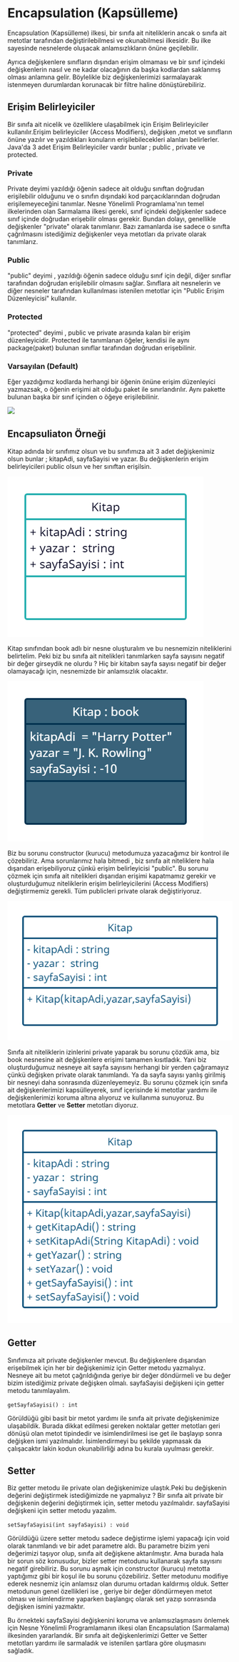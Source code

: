 # Encapsulation (Kapsülleme)

Encapsulation (Kapsülleme) ilkesi, bir sınıfa ait niteliklerin ancak o sınıfa ait metotlar tarafından değiştirilebilmesi ve okunabilmesi ilkesidir. Bu ilke
sayesinde nesnelerde oluşacak anlamsızlıkların önüne geçilebilir.

Ayrıca değişkenlere sınıfların dışından erişim olmaması ve bir sınıf içindeki değişkenlerin nasıl ve ne kadar olacağının da başka kodlardan saklanmış olması
anlamına gelir. Böylelikle biz değişkenlerimizi sarmalayarak istenmeyen durumlardan korunacak bir filtre haline dönüştürebiliriz.

## Erişim Belirleyiciler

Bir sınıfa ait nicelik ve özelliklere ulaşabilmek için Erişim Belirleyiciler kullanılır.Erişim belirleyiciler (Access Modifiers), değişken ,metot ve
sınıfların önüne yazılır ve yazıldıkları konuların erişilebilecekleri alanları belirlerler. Java'da 3 adet Erişim Belirleyiciler vardır bunlar ; public ,
private ve protected.

### Private

Private deyimi yazıldığı öğenin sadece ait olduğu sınıftan doğrudan erişilebilir olduğunu ve o sınıfın dışındaki kod parçacıklarından doğrudan
erişilemeyeceğini tanımlar. Nesne Yönelimli Programlama'nın temel ilkelerinden olan Sarmalama ilkesi gereki, sınıf içindeki değişkenler sadece sınıf içinde
doğrudan erişebilir olması gerekir. Bundan dolayı, genellikle değişkenler "private" olarak tanımlanır. Bazı zamanlarda ise sadece o sınıfta çağrılmasını
istediğimiz değişkenler veya metotları da private olarak tanımlarız.

### Public

"public" deyimi , yazıldığı öğenin sadece olduğu sınıf için değil, diğer sınıflar tarafından doğrudan erişilebilir olmasını sağlar. Sınıflara ait
nesnelerin ve diğer nesneler tarafından kullanılması istenilen metotlar için "Public Erişim Düzenleyicisi" kullanılır.

### Protected

"protected" deyimi , public ve private arasında kalan bir erişim düzenleyicidir. Protected ile tanımlanan öğeler, kendisi ile aynı package(paket) bulunan
sınıflar tarafından doğrudan erişebilinir.

### Varsayılan (Default)

Eğer yazdığımız kodlarda herhangi bir öğenin önüne erişim düzenleyici yazmazsak, o öğenin erişimi ait olduğu paket ile sınırlandırılır. Aynı pakette bulunan
başka bir sınıf içinden o öğeye erişilebilinir.

![](figures/access.jpg)

## Encapsuliaton Örneği

Kitap adında bir sınıfımız olsun ve bu sınıfımıza ait 3 adet değişkenimiz olsun bunlar ; kitapAdi, sayfaSayisi ve yazar. Bu değişkenlerin erişim belirleyicileri
public olsun ve her sınıftan erişilsin.

![](figures/c1.jpg)

Kitap sınıfından book adlı bir nesne oluşturalım ve bu nesnemizin niteliklerini belirtelim. Peki biz bu sınıfa ait nitelikleri tanımlarken sayfa sayısını
negatif bir değer girseydik ne olurdu ? Hiç bir kitabın sayfa sayısı negatif bir değer olamayacağı için, nesnemizde bir anlamsızlık olacaktır.

![](figures/c2.jpg)

Biz bu sorunu constructor (kurucu) metodumuza yazacağımız bir kontrol ile çözebiliriz. Ama sorunlarımız hala bitmedi , biz sınıfa ait niteliklere hala dışarıdan
erişebiliyoruz çünkü erişim belirleyicisi "public". Bu sorunu çözmek için sınıfa ait nitelikleri dışarıdan erişimi kapatmamız gerekir ve oluşturduğumuz
niteliklerin erişim belirleyicilerini (Access Modifiers) değiştirmemiz gerekli. Tüm publicleri private olarak değiştiriyoruz.

![](figures/c3.jpg)

Sınıfa ait niteliklerin izinlerini private yaparak bu sorunu çözdük ama, biz book nesnesine ait değişkenlere erişimi tamamen kısıtladık. Yani biz oluşturduğumuz
nesneye ait sayfa sayısını herhangi bir yerden çağıramayız çünkü değişken private olarak tanımlandı. Ya da sayfa sayısı yanlış girilmiş bir nesneyi daha
sonrasında düzenleyemeyiz. Bu sorunu çözmek için sınıfa ait değişkenlerimizi kapsülleyerek, sınıf içerisinde ki metotlar yardımı ile değişkenlerimizi koruma
altına alıyoruz ve kullanıma sunuyoruz. Bu metotlara **Getter** ve **Setter** metotları diyoruz.

![](figures/c4.jpg)

## Getter

Sınıfımıza ait private değişkenler mevcut. Bu değişkenlere dışarıdan erişebilmek için her bir değişkenimiz için Getter metodu yazmalıyız. Nesneye ait bu metot
çağrıldığında geriye bir değer döndürmeli ve bu değer bizim istediğimiz private değişken olmalı. sayfaSayisi değişkeni için getter metodu tanımlayalım.

```getSayfaSayisi() : int```

Görüldüğü gibi basit bir metot yardımı ile sınıfa ait private değişkenimize ulaşabildik. Burada dikkat edilmesi gereken noktalar getter metotları geri dönüşü
olan metot tipindedir ve isimlendirilmesi ise get ile başlayıp sonra değişken ismi yazılmalıdır. İsimlendirmeyi bu şekilde yapmasak da çalışacaktır lakin kodun
okunabilirliği adına bu kurala uyulması gerekir.

## Setter

Biz getter metodu ile private olan değişkenimize ulaştık.Peki bu değişkenin değerini değiştirmek istediğimizde ne yapmalıyız ? Bir sınıfa ait private bir
değişkenin değerini değiştirmek için, setter metodu yazılmalıdır. sayfaSayisi değişkeni için setter metodu yazalım.

```setSayfaSayisi(int sayfaSayisi) : void```

Görüldüğü üzere setter metodu sadece değiştirme işlemi yapacağı için void olarak tanımlandı ve bir adet parametre aldı. Bu parametre bizim yeni değerimizi
taşıyor olup, sınıfa ait değişkene aktarılmıştır. Ama burada hala bir sorun söz konusudur, bizler setter metodunu kullanarak sayfa sayısını negatif girebiliriz.
Bu sorunu aşmak için constructor (kurucu) metotta yaptığımız gibi bir koşul ile bu sorunu çözebiliriz. Setter metodunu modifiye ederek nesnemiz için anlamsız
olan durumu ortadan kaldırmış olduk. Setter metodunun genel özellikleri ise , geriye bir değer döndürmeyen metot olması ve isimlendirme yaparken başlangıç
olarak set yazıp sonrasında değişken ismini yazmaktır.

Bu örnekteki sayfaSayisi değişkenini koruma ve anlamsızlaşmasını önlemek için Nesne Yönelimli Programlamanın ilkesi olan Encapsulation (Sarmalama) ilkesinden
yararlandık. Bir sınıfa ait değişkenlerimizi Getter ve Setter metotları yardımı ile sarmaladık ve istenilen şartlara göre oluşmasını sağladık.




